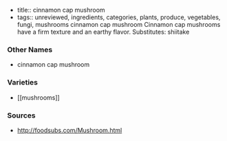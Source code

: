 - title:: cinnamon cap mushroom
- tags:: unreviewed, ingredients, categories, plants, produce, vegetables, fungi, mushrooms
cinnamon cap mushroom Cinnamon cap mushrooms have a firm texture and an earthy flavor. Substitutes: shiitake

### Other Names

* cinnamon cap mushroom

### Varieties

* [[mushrooms]]

### Sources
* http://foodsubs.com/Mushroom.html
